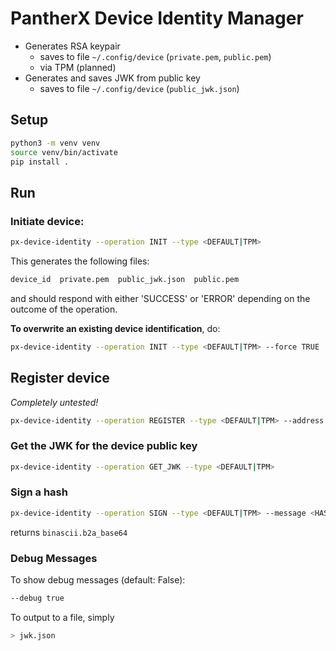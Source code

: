 # PantherX Device Identity Manager

- Generates RSA keypair
   - saves to file `~/.config/device` (`private.pem`, `public.pem`)
   - via TPM (planned)
- Generates and saves JWK from public key
   - saves to file `~/.config/device` (`public_jwk.json`)

## Setup

```bash
python3 -m venv venv
source venv/bin/activate
pip install .
```

## Run

### Initiate device:

```bash
px-device-identity --operation INIT --type <DEFAULT|TPM>
```

This generates the following files:

```bash
device_id  private.pem  public_jwk.json  public.pem
```

and should respond with either 'SUCCESS'  or 'ERROR' depending on the outcome of the operation.

**To overwrite an existing device identification**, do:

```bash
px-device-identity --operation INIT --type <DEFAULT|TPM> --force TRUE
```

## Register device

_Completely untested!_

```bash
px-device-identity --operation REGISTER --type <DEFAULT|TPM> --address <https://...>
```

### Get the JWK for the device public key

```bash
px-device-identity --operation GET_JWK --type <DEFAULT|TPM>
```

### Sign a hash

```bash
px-device-identity --operation SIGN --type <DEFAULT|TPM> --message <HASH>
```

returns `binascii.b2a_base64`

### Debug Messages

To show debug messages (default: False):

```bash
--debug true
```

To output to a file, simply

```bash
> jwk.json
```